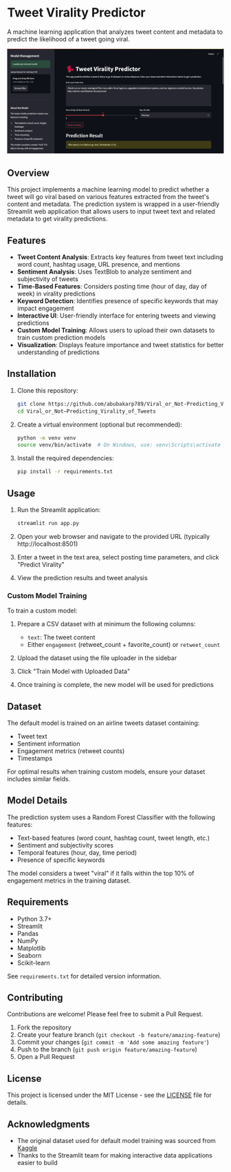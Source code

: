 # Tweet Virality Predictor

A machine learning application that analyzes tweet content and metadata to predict the likelihood of a tweet going viral.

![Tweet Virality Predictor](https://github.com/abubakarp789/Viral_or_Not-Predicting_Virality_of_Tweets/blob/main/Images/app_screenshot.png)

## Overview

This project implements a machine learning model to predict whether a tweet will go viral based on various features extracted from the tweet's content and metadata. The prediction system is wrapped in a user-friendly Streamlit web application that allows users to input tweet text and related metadata to get virality predictions.

## Features

- **Tweet Content Analysis**: Extracts key features from tweet text including word count, hashtag usage, URL presence, and mentions
- **Sentiment Analysis**: Uses TextBlob to analyze sentiment and subjectivity of tweets
- **Time-Based Features**: Considers posting time (hour of day, day of week) in virality predictions
- **Keyword Detection**: Identifies presence of specific keywords that may impact engagement
- **Interactive UI**: User-friendly interface for entering tweets and viewing predictions
- **Custom Model Training**: Allows users to upload their own datasets to train custom prediction models
- **Visualization**: Displays feature importance and tweet statistics for better understanding of predictions

## Installation

1. Clone this repository:
   ```bash
   git clone https://github.com/abubakarp789/Viral_or_Not-Predicting_Virality_of_Tweets.git
   cd Viral_or_Not–Predicting_Virality_of_Tweets
   ```

2. Create a virtual environment (optional but recommended):
   ```bash
   python -m venv venv
   source venv/bin/activate  # On Windows, use: venv\Scripts\activate
   ```

3. Install the required dependencies:
   ```bash
   pip install -r requirements.txt
   ```

## Usage

1. Run the Streamlit application:
   ```bash
   streamlit run app.py
   ```

2. Open your web browser and navigate to the provided URL (typically http://localhost:8501)

3. Enter a tweet in the text area, select posting time parameters, and click "Predict Virality"

4. View the prediction results and tweet analysis

### Custom Model Training

To train a custom model:

1. Prepare a CSV dataset with at minimum the following columns:
   - `text`: The tweet content
   - Either `engagement` (retweet_count + favorite_count) or `retweet_count`

2. Upload the dataset using the file uploader in the sidebar

3. Click "Train Model with Uploaded Data"

4. Once training is complete, the new model will be used for predictions

## Dataset

The default model is trained on an airline tweets dataset containing:
- Tweet text
- Sentiment information
- Engagement metrics (retweet counts)
- Timestamps

For optimal results when training custom models, ensure your dataset includes similar fields.

## Model Details

The prediction system uses a Random Forest Classifier with the following features:
- Text-based features (word count, hashtag count, tweet length, etc.)
- Sentiment and subjectivity scores
- Temporal features (hour, day, time period)
- Presence of specific keywords

The model considers a tweet "viral" if it falls within the top 10% of engagement metrics in the training dataset.

## Requirements

- Python 3.7+
- Streamlit
- Pandas
- NumPy
- Matplotlib
- Seaborn
- Scikit-learn

See `requirements.txt` for detailed version information.

## Contributing

Contributions are welcome! Please feel free to submit a Pull Request.

1. Fork the repository
2. Create your feature branch (`git checkout -b feature/amazing-feature`)
3. Commit your changes (`git commit -m 'Add some amazing feature'`)
4. Push to the branch (`git push origin feature/amazing-feature`)
5. Open a Pull Request

## License

This project is licensed under the MIT License - see the [LICENSE](LICENSE) file for details.

## Acknowledgments

- The original dataset used for default model training was sourced from [Kaggle]('https://www.kaggle.com/datasets/crowdflower/twitter-airline-sentiment')
- Thanks to the Streamlit team for making interactive data applications easier to build